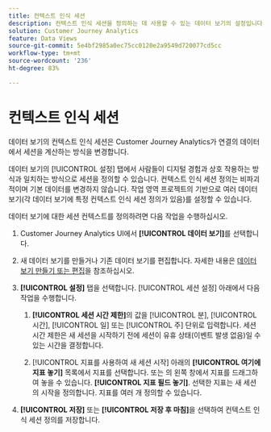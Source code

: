 ```yaml
---
title: 컨텍스트 인식 세션
description: 컨텍스트 인식 세션을 정의하는 데 사용할 수 있는 데이터 보기의 설정입니다.
solution: Customer Journey Analytics
feature: Data Views
source-git-commit: 5e4bf2985a0ec75cc0120e2a9549d720077cd5cc
workflow-type: tm+mt
source-wordcount: '236'
ht-degree: 83%

---
```



# 컨텍스트 인식 세션

데이터 보기의 컨텍스트 인식 세션은 Customer Journey Analytics가 연결의 데이터에서 세션을 계산하는 방식을 변경합니다.

데이터 보기의 [!UICONTROL 설정] 탭에서 사람들이 디지털 경험과 상호 작용하는 방식과 일치하는 방식으로 세션을 정의할 수 있습니다. 컨텍스트 인식 세션 정의는 비파괴적이며 기본 데이터를 변경하지 않습니다. 작업 영역 프로젝트의 기반으로 여러 데이터 보기(각 데이터 보기에 특정 컨텍스트 인식 세션 정의가 있음)를 설정할 수 있습니다.

데이터 보기에 대한 세션 컨텍스트를 정의하려면 다음 작업을 수행하십시오.

1. Customer Journey Analytics UI에서 **[!UICONTROL 데이터 보기]**&#x200B;를 선택합니다.

1. 새 데이터 보기를 만들거나 기존 데이터 보기를 편집합니다. 자세한 내용은 [데이터 보기 만들기 또는 편집](create-dataview.md)을 참조하십시오.

1. **[!UICONTROL 설정]** 탭을 선택합니다. [!UICONTROL 세션 설정] 아래에서 다음 작업을 수행합니다.

   1. **[!UICONTROL 세션 시간 제한]**&#x200B;의 값을 [!UICONTROL 분], [!UICONTROL 시간], [!UICONTROL 일] 또는 [!UICONTROL 주] 단위로 입력합니다. 세션 시간 제한은 새 세션을 시작하기 전에 세션이 유휴 상태(이벤트 발생 없음)일 수 있는 시간을 결정합니다.

   2. [!UICONTROL 지표를 사용하여 새 세션 시작] 아래의 **[!UICONTROL 여기에 지표 놓기]** 목록에서 지표를 선택합니다. 또는 의 왼쪽 창에서 지표를 드래그하여 놓을 수 있습니다. **[!UICONTROL 지표 필드 놓기]**. 선택한 지표는 새 세션의 시작을 정의합니다. 지표를 여러 개 정의할 수 있습니다.

1. **[!UICONTROL 저장]** 또는 **[!UICONTROL 저장 후 마침]**&#x200B;을 선택하여 컨텍스트 인식 세션 정의를 저장합니다.

